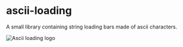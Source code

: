 # ascii-loading
A small library containing string loading bars made of ascii characters.

![Ascii loading logo](miscellaneous/ascii-loading-logo)
